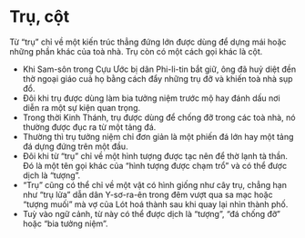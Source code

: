 # Trụ, cột

Từ “trụ” chỉ về một kiến trúc thẳng đứng lớn được dùng để dựng mái hoặc những phần khác của toà nhà. Trụ còn có một cách gọi khác là cột. 
- Khi Sam-sôn trong Cựu Ước bị dân Phi-li-tin bắt giữ, ông đã huỷ diệt đền thờ ngoại giáo cuả họ bằng cách đẩy những trụ đỡ và khiến toà nhà sụp đổ. 
- Đôi khi trụ được dùng làm bia tưởng niệm trước mộ hay đánh dấu nơi diễn ra một sự kiện quan trọng. 
- Trong thời Kinh Thánh, trụ được dùng để chống đỡ trong các toà nhà, nó thường được đục ra từ một tảng đá.  
- Thường thì trụ tưởng niệm chỉ đơn giản là một phiến đá lớn hay một tảng đá dựng đứng trên một đầu.  
- Đôi khi từ “trụ” chỉ về một hình tượng được tạc nên để thờ lạnh tà thần. Đó là một tên gọi khác của “hình tượng được chạm trổ” và có thể được dịch là “tượng”.    
- “Trụ” cũng có thể chỉ về một vật có hình giống như cây trụ, chẳng hạn như “trụ lửa” dẫn dân Y-sơ-ra-ên trong đêm vượt qua sa mạc hoặc “tượng muối” mà vợ của Lót hoá thành sau khi quay lại nhìn thành phố. 
- Tuỳ vào ngữ cảnh, từ này có thể được dịch là “tượng”, “đá chống đỡ” hoặc “bia tưởng niệm”.


